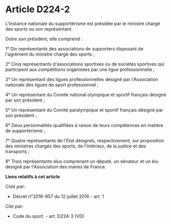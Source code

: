 # Article D224-2

L'Instance nationale du supportérisme est présidée par le ministre chargé des sports ou son représentant. 

Outre son président, elle comprend : 

1° Dix représentants des associations de supporters disposant de l'agrément du ministre chargé des sports ; 

2° Cinq représentants d'associations sportives ou de sociétés sportives qui participent aux compétitions organisées par une
ligue professionnelle ; 

3° Un représentant des ligues professionnelles désigné par l'Association nationale des ligues de sport professionnel ; 

4° Un représentant du Comité national olympique et sportif français désigné par son président ; 

5° Un représentant du Comité paralympique et sportif français désigné par son président ; 

6° Deux personnalités qualifiées à raison de leurs compétences en matière de supportérisme ; 

7° Quatre représentants de l'Etat désignés, respectivement, sur proposition des ministres chargés des sports, de l'intérieur,
de la justice et des transports ; 

8° Trois représentants élus comprenant un député, un sénateur et un élu désigné par l'Association des maires de France.

**Liens relatifs à cet article**

_Créé par_:

  - Décret n°2016-957 du 12 juillet 2016 - art. 1

_Cité par_:

  - Code du sport. - art. D224-3 (VD)
